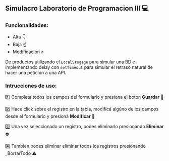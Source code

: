 ## Simulacro Laboratorio de Programacion III 💻

### Funcionalidades:

+ Alta 👇
+ Baja ☝️ 
+ Modificacion ✊

De productos utilizando el `LocalStogage` para simular una BD e implementando delay con `setTimeout` para simular el retraso natural de hacer una peticíon a una API.

### Intrucciones de uso:

1️⃣ Completa todos los campos del formulario y presiona el boton **Guardar** 💾

2️⃣ Hace click sobre el registro en la tabla, modificá algúno de los campos desde el formulario y presioná **Modificar** 🔧

3️⃣ Una vez seleccionado un registro, podes eliminarlo presionándo **Eliminar**  ⛔

4️⃣ Tambien podes eliminar eliminar todos los registros presionando _BorrarTodo ⚠️ 

